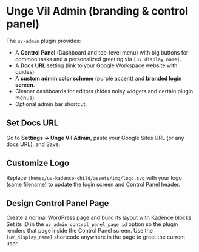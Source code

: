 # Unge Vil Admin (branding & control panel)

The `uv-admin` plugin provides:
- A **Control Panel** (Dashboard and top-level menu) with big buttons for common tasks and a personalized greeting via `[uv_display_name]`.
- A **Docs URL** setting (link to your Google Workspace website with guides).
- A **custom admin color scheme** (purple accent) and **branded login screen**.
- Cleaner dashboards for editors (hides noisy widgets and certain plugin menus).
- Optional admin bar shortcut.

## Set Docs URL
Go to **Settings → Unge Vil Admin**, paste your Google Sites URL (or any docs URL), and Save.

## Customize Logo
Replace `themes/uv-kadence-child/assets/img/logo.svg` with your logo (same filename) to update the login screen and Control Panel header.

## Design Control Panel Page
Create a normal WordPress page and build its layout with Kadence blocks. Set its ID in the `uv_admin_control_panel_page_id` option so the plugin renders that page inside the Control Panel screen. Use the `[uv_display_name]` shortcode anywhere in the page to greet the current user.

